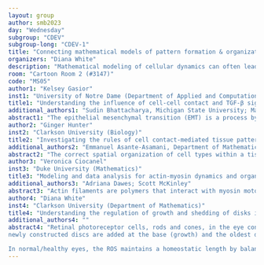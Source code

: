 ```yaml
---
layout: group
author: smb2023
day: "Wednesday"
subgroup: "CDEV"
subgroup-long: "CDEV-1"
title: "Connecting mathematical models of pattern formation & organization at cell and/or tissue level with experimental results"
organizers: "Diana White"
description: "Mathematical modeling of cellular dynamics can often lead to emergent patterning and organization at the cell or tissue level, where these organizations can often provide insight into normal cell function, and certain pathologies. Here, we give a series of talks on modeling at the intracellular level (the cytoskeleton), the cell level (rod cells in the eye), and the tissue level (EMT in breast carcinoma cells/tissue patterning in drosophila), and describe how these models provide insight into cell/tissue level dynamics by comparing simulation results with experimental data."
room: "Cartoon Room 2 (#3147)"
code: "MS05"
author1: "Kelsey Gasior"
inst1: "University of Notre Dame (Department of Applied and Computational Mathematics and Statistics)"
title1: "Understanding the influence of cell-cell contact and TGF-β signaling on the epithelial mesenchymal transition in MCF7 breast carcinoma cells"
additional_authors1: "Sudin Bhattacharya, Michigan State University; Marlene Hauck, North Carolina State University"
abstract1: "The epithelial mesenchymal transition (EMT) is a process by which epithelial cells lose their characteristic adhesion and gain the migratory properties associated with mesenchymal cells. Triggered by exogenous factors from the surrounding microenvironment, EMT produces phenotypic and behavioral changes that are maintained even after the cell migrates away from a tumor to form a metastasis. Within the complex system of intracellular signaling pathways associated with EMT, we identify a feedback loop between E-cadherin, a transmembrane protein involved in cellular adhesion, and Slug, a transcription factor associated with the mesenchymal phenotype. Here we present a simple mathematical model using ordinary differential equations (ODEs) that examines the relationship between E-cadherin and Slug during EMT in response to exogenous pro-epithelial (cell-cell contact) and pro-mesenchymal (TGF-β signaling) factors. A cell’s ability to maintain the mesenchymal phenotype after leaving the tumor microenvironment suggests that there is a bistable switch underlying EMT. We hypothesize that a bistable switch due to a loss of cell-cell contact is reversible, while a switch due to TGF-β activation is irreversible. This model shows how changes in the tumor microenvironment and intracellular changes via signaling pathways are closely linked and the loss of cell-cell contact and activation of the TGF-β must work together to allow some cells to undergo EMT. The results of this model for E-cadherin and Slug levels are then compared to the experimental data recently generated using MCF7 breast carcinoma cells. Experiments examined changes in cell-cell contact and exogenous TGF-β and data were gathered using qPCR, flow cytometry, and immunocytochemistry (ICC). Our model works well to predict E-cadherin and Slug mRNA expression in low confluence experiments but struggles to predict the expression of either factor in high confluence environments. Ultimately, this work establishes a framework for modeling the influence of multiple factors on EMT, while also highlighting the issues that arise when comparing experimental results to theoretical predictions."
author2: "Ginger Hunter"
inst2: "Clarkson University (Biology)"
title2: "Investigating the rules of cell contact-mediated tissue patterning using the Drosophila peripheral nervous system"
additional_authors2: "Emmanuel Asante-Asamani, Department of Mathematics, Clarkson University; Audrey Neighmond, Oberlin College; Jacob Inyang, Clarkson University; Katrina Ahn, Clarkson University; Caitlin Minardo, Clarkson University."
abstract2: "The correct spatial organization of cell types within a tissue is critical for tissue development and homeostasis. The spot pattern of sensory bristles on the dorsal thorax of the fruit fly Drosophila Melanogaster is an example of a self-organizing tissue, and failure to form and organize sensory bristles leads to impaired function of the peripheral nervous system. Experimental and theoretical results support a role for cell protrusion based, contact mediated, signaling mechanisms in the spacing of sensory bristle precursors during patterning stages. Here, we present recent results from an RNAi-mediated genetic screen designed to identify these signaling mechanisms. An expected major phenotype of the RNAi screen is the disruption of the tissue-wide sensory bristle pattern. In order to facilitate our analysis, we have developed a quantitative, computational approach towards the classification of control and mutant spot patterns. Our approach involves the detection of sensory bristle precursors in a patterning tissue, followed by extraction of features that facilitate the reproducible measurement and detection of different bristle organizations. The results of these studies so far have identified a number of genes whose knockdowns result in defects in pattern formation. Furthermore our classification system has successfully been used to identify mutant spot patterns. We anticipate that results from our screen will identify new mechanisms of cell-cell communication during peripheral nervous system patterning, as well as new tools for the quantitative analysis of spot patterns in vivo."
author3: "Veronica Ciocanel"
inst3: "Duke University (Mathematics)"
title3: "Modeling and data analysis for actin-myosin dynamics and organization"
additional_authors3: "Adriana Dawes; Scott McKinley"
abstract3: "Actin filaments are polymers that interact with myosin motor proteins and play important roles in cell motility, shape, and development. Depending on its function, this dynamic network of interacting proteins reshapes and organizes in a variety of structures, including bundles, clusters, and contractile rings. Motivated by observations from the reproductive system of the roundworm C. elegans, we use an agent-based modeling framework to simulate interactions between actin filaments and myosin motor proteins inside cells. We develop techniques based on topological data analysis to understand time-series data extracted from these filament network interactions, as well as from fluorescence experiments. These measures allow us to compare the filament organization resulting from myosin motors with different properties. In particular, we have studied how different myosin motor proteins may interact to regulate various actin organizations, and provided insights into parameters that may regulate structures observed in vitro and in vivo."
author4: "Diana White"
inst4: "Clarkson University (Department of Mathematics)"
title4: "Understanding the regulation of growth and shedding of disks in the rod cells of zebrafish"
additional_authors4: ""
abstract4: "Retinal photoreceptor cells, rods and cones, in the eye convert light energy into electrical signals that stimulate sight. In humans, peripherally located rods are important for night vision, while centrally located cones are responsible for daytime/color vision. Rods consist of a rod outer segment (ROS), inner segment, cell body and synaptic terminal. The ROS, consisting of stacked, discrete membraneous discs, undergoes a process of continuous renewal in which 
newly constructed discs are added at the base (growth) and the oldest discs are shed from the tip.

In normal/healthy eyes, the ROS maintains a homeostatic length by balancing growth and shedding. How this balance is controlled is unknown. New experiments have shown that ROS, when made to grow faster with the growth factor rheb, do not accelerate shedding to offset increased growth. Here, we develop and analyze a model of ROS length control, to help provide insight into (1) normal cell dynamics, and (2) the overshoot of homeostatic length when rheb is added.  A 3-D ODE model is used to describe the transitions of disks from compartments corresponding to disk addition at the base, disk translocation along the ROS when mature, and those disks that are shed and undergo phagocytosis."
---
```

